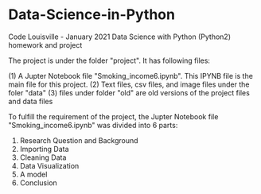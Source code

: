 # Data-Science-in-Python
Code Louisville - January 2021 Data Science with Python (Python2) homework and project

The project is under the folder "project". It has following files:

(1) A Jupter Notebook file "Smoking_income6.ipynb". This IPYNB file is the main file for this project.
(2) Text files, csv files, and image files under the foler "data"
(3) files under folder "old" are old versions of the project files and data files

To fulfill the requirement of the project, the Jupter Notebook file "Smoking_income6.ipynb" was divided into 6 parts:

1)	Research Question and Background
2)	Importing Data
3)	Cleaning Data
4)	Data Visualization
5)	A model
6)	Conclusion

